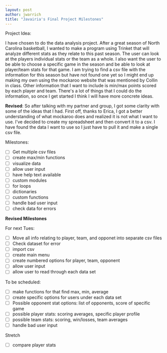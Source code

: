 ```yaml
---
layout: post
author: jwarrich
title: "Javairia's Final Project Milestones"
---
```


Project Idea:

I have chosen to do the data analysis project. After a great season of North Carolina basketball, I wanted to make a program using Trinket that will analyze different stats as they relate to this past season. The user can look at the players individual stats or the team as a whole. I also want the user to be able to choose a specific game in the season and be able to look at player/team stats for that game. I am trying to find a csv file with the information for this season but have not found one yet so I might end up making my own using the mockaroo website that was mentioned by Collin in class. Other information that I want to include is min/max points scored by each player and team. There's a lot of things that I could do the information, so once I get started I think I will have more concrete ideas.

**Revised**:
So after talking with my partner and group, I got some clarity with some of the ideas that I had. First off, thanks to Erica, I got a better understanding of what mockaroo does and realized it is not what I want to use. I've decided to create my spreadsheet and then convert it to a csv. I have found the data I want to use so I just have to pull it and make a single csv file. 

Milestones:

 - [ ] Get multiple csv files 
 - [ ] create max/min functions  
 - [ ] visualize data 
 - [ ] allow user input 
 - [ ] have help text available 
 - [ ] custom modules
 - [ ] for loops
 - [ ] dictionaries
 - [ ] custom functions
 - [ ] handle bad user input
 - [ ] check data for errors

**Revised Milestones**

For next Tues: 

 - [ ] Move all info relating to player, team, and opponet into separate csv files
 - [ ] Check dataset for error
 - [ ] import csv 
 - [ ] create main menu
 - [ ] create numbered options for player, team, opponent 
 - [ ] allow user input 
 - [ ] allow user to read through each data set
 
To be scheduled: 

 - [ ] make functions for that find max, min, average 
 - [ ] create specific options for users under each data set
 - [ ] Possible opponent stat options: list of opponents, score of specific game
 - [ ] possible player stats: scoring averages, specific player profile
 - [ ] possible team stats: scoring, win/losses, team averages
 - [ ] handle bad user input
 
Stretch
 - [ ] compare player stats
